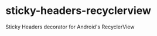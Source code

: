 sticky-headers-recyclerview
===========================

Sticky Headers decorator for Android's RecyclerView

